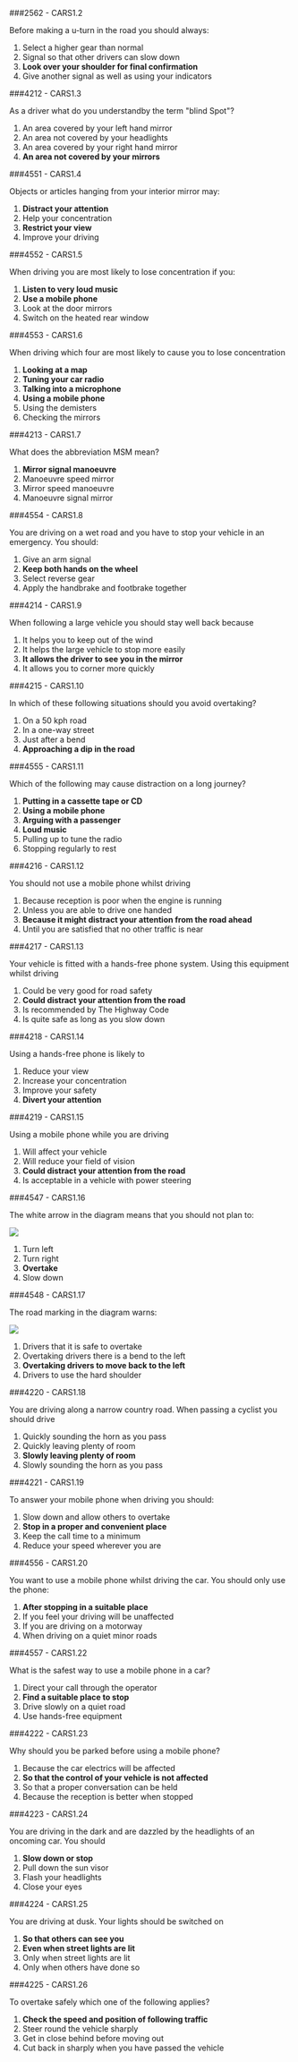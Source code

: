 ###2562 - CARS1.2

Before making a u-turn in the road you should always:

1. Select a higher gear than normal
2. Signal so that other drivers can slow down
3. **Look over your shoulder for final confirmation**
4. Give another signal as well as using your indicators


###4212 - CARS1.3

As a driver what do you understandby the term "blind Spot"?

1. An area covered by your left hand mirror
2. An area not covered by your headlights
3. An area covered by your right hand mirror
4. **An area not covered by your mirrors**


###4551 - CARS1.4

Objects or articles hanging from your interior mirror may:

1. **Distract your attention**
2. Help your concentration
3. **Restrict your view**
4. Improve your driving


###4552 - CARS1.5

When driving you are most likely to lose concentration if you:

1. **Listen to very loud music**
2. **Use a mobile phone**
3. Look at the door mirrors
4. Switch on the heated rear window


###4553 - CARS1.6

When driving which four are most likely to cause you to lose concentration

1. **Looking at a map**
2. **Tuning your car radio**
3. **Talking into a microphone**
4. **Using a mobile phone**
5. Using the demisters
6. Checking the mirrors


###4213 - CARS1.7

What does the abbreviation MSM mean?

1. **Mirror signal manoeuvre**
2. Manoeuvre speed mirror
3. Mirror speed manoeuvre
4. Manoeuvre signal mirror


###4554 - CARS1.8

You are driving on a wet road and you have to stop your vehicle in an emergency. You should:

1. Give an arm signal
2. **Keep both hands on the wheel**
3. Select reverse gear
4. Apply the handbrake and footbrake together


###4214 - CARS1.9

When following a large vehicle you should stay well back because

1. It helps you to keep out of the wind
2. It helps the large vehicle to stop more easily
3. **It allows the driver to see you in the mirror**
4. It allows you to corner more quickly


###4215 - CARS1.10

In which of these following situations should you avoid overtaking?

1. On a 50 kph road
2. In a one-way street
3. Just after a bend
4. **Approaching a dip in the road**


###4555 - CARS1.11

Which of the following may cause distraction on a long journey?

1. **Putting in a cassette tape or CD**
2. **Using a mobile phone**
3. **Arguing with a passenger**
4. **Loud music**
5. Pulling up to tune the radio
6. Stopping regularly to rest


###4216 - CARS1.12

You should not use a mobile phone whilst driving

1. Because reception is poor when the engine is running
2. Unless you are able to drive one handed
3. **Because it might distract your attention from the road ahead**
4. Until you are satisfied that no other traffic is near


###4217 - CARS1.13

Your vehicle is fitted with a hands-free phone system. Using this equipment whilst driving

1. Could be very good for road safety
2. **Could distract your attention from the road**
3. Is recommended by The Highway Code
4. Is quite safe as long as you slow down


###4218 - CARS1.14

Using a hands-free phone is likely to

1. Reduce your view
2. Increase your concentration
3. Improve your safety
4. **Divert your attention**


###4219 - CARS1.15

Using a mobile phone while you are driving

1. Will affect your vehicle
2. Will reduce your field of vision
3. **Could distract your attention from the road**
4. Is acceptable in a vehicle with power steering


###4547 - CARS1.16

The white arrow in the diagram means that you should not plan to:

![](images/CARS_E-2287.png)

1. Turn left
2. Turn right
3. **Overtake**
4. Slow down


###4548 - CARS1.17

The road marking in the diagram warns:

![](images/CARS_E-2287.png)

1. Drivers that it is safe to overtake
2. Overtaking drivers there is a bend to the left
3. **Overtaking drivers to move back to the left**
4. Drivers to use the hard shoulder


###4220 - CARS1.18

You are driving along a narrow country road. When passing a cyclist you should drive

1. Quickly sounding the horn as you pass
2. Quickly leaving plenty of room
3. **Slowly leaving plenty of room**
4. Slowly sounding the horn as you pass


###4221 - CARS1.19

To answer your mobile phone when driving you should:

1. Slow down and allow others to overtake
2. **Stop in a proper and convenient place**
3. Keep the call time to a minimum
4. Reduce your speed wherever you are


###4556 - CARS1.20

You want to use a mobile phone whilst driving the car. You should only use the phone:

1. **After stopping in a suitable place**
2. If you feel your driving will be unaffected
3. If you are driving on a motorway
4. When driving on a quiet minor roads


###4557 - CARS1.22

What is the safest way to use a mobile phone in a car?

1. Direct your call through the operator
2. **Find a suitable place to stop**
3. Drive slowly on a quiet road
4. Use hands-free equipment


###4222 - CARS1.23

Why should you be parked before using a mobile phone?

1. Because the car electrics will be affected
2. **So that the control of your vehicle is not affected**
3. So that a proper conversation can be held
4. Because the reception is better when stopped


###4223 - CARS1.24

You are driving in the dark and are dazzled by the headlights of an oncoming car. You should

1. **Slow down or stop**
2. Pull down the sun visor
3. Flash your headlights
4. Close your eyes


###4224 - CARS1.25

You are driving at dusk. Your lights should be switched on

1. **So that others can see you**
2. **Even when street lights are lit**
3. Only when street lights are lit
4. Only when others have done so


###4225 - CARS1.26

To overtake safely which one of the following applies?

1. **Check the speed and position of following traffic**
2. Steer round the vehicle sharply
3. Get in close behind before moving out
4. Cut back in sharply when you have passed the vehicle
